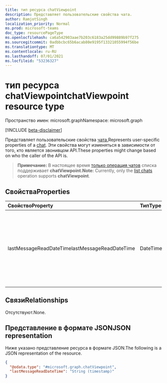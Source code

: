 ```yaml
---
title: тип ресурса chatViewpoint
description: Представляет пользовательские свойства чата.
author: RamjotSingh
localization_priority: Normal
ms.prod: microsoft-teams
doc_type: resourcePageType
ms.openlocfilehash: ca6a542903aae7b203c6183a25dd99889b97f275
ms.sourcegitcommit: 0adbbcbc65b6acab80e9195f13321055994f56be
ms.translationtype: MT
ms.contentlocale: ru-RU
ms.lasthandoff: 07/01/2021
ms.locfileid: "53236327"
---
```

# <a name="chatviewpoint-resource-type"></a><span data-ttu-id="69596-103">тип ресурса chatViewpoint</span><span class="sxs-lookup"><span data-stu-id="69596-103">chatViewpoint resource type</span></span>

<span data-ttu-id="69596-104">Пространство имен: microsoft.graph</span><span class="sxs-lookup"><span data-stu-id="69596-104">Namespace: microsoft.graph</span></span>

[!INCLUDE [beta-disclaimer](../../includes/beta-disclaimer.md)]

<span data-ttu-id="69596-105">Представляет пользовательские свойства [чата.](../resources/chat.md)</span><span class="sxs-lookup"><span data-stu-id="69596-105">Represents user-specific properties of a [chat](../resources/chat.md).</span></span> <span data-ttu-id="69596-106">Эти свойства могут изменяться в зависимости от того, кто является звонивцом API.</span><span class="sxs-lookup"><span data-stu-id="69596-106">These properties might change based on who the caller of the API is.</span></span>

> <span data-ttu-id="69596-107">**Примечание:** В настоящее время [только операция чатов](../api/chat-list.md) списка поддерживает **chatViewpoint.**</span><span class="sxs-lookup"><span data-stu-id="69596-107">**Note:** Currently, only the [list chats](../api/chat-list.md) operation supports **chatViewpoint**.</span></span>

## <a name="properties"></a><span data-ttu-id="69596-108">Свойства</span><span class="sxs-lookup"><span data-stu-id="69596-108">Properties</span></span>
|<span data-ttu-id="69596-109">Свойство</span><span class="sxs-lookup"><span data-stu-id="69596-109">Property</span></span>|<span data-ttu-id="69596-110">Тип</span><span class="sxs-lookup"><span data-stu-id="69596-110">Type</span></span>|<span data-ttu-id="69596-111">Описание</span><span class="sxs-lookup"><span data-stu-id="69596-111">Description</span></span>|
|:---|:---|:---|
|<span data-ttu-id="69596-112">lastMessageReadDateTime</span><span class="sxs-lookup"><span data-stu-id="69596-112">lastMessageReadDateTime</span></span>|<span data-ttu-id="69596-113">DateTimeOffset</span><span class="sxs-lookup"><span data-stu-id="69596-113">DateTimeOffset</span></span>|<span data-ttu-id="69596-114">Представляет dateTime до тех пор, пока пользователь звонка не прочитал [chatMessages в](../resources/chatmessage.md) определенном чате.</span><span class="sxs-lookup"><span data-stu-id="69596-114">Represents the dateTime up until which the calling user has read [chatMessages](../resources/chatmessage.md) in a specific chat.</span></span>|

## <a name="relationships"></a><span data-ttu-id="69596-115">Связи</span><span class="sxs-lookup"><span data-stu-id="69596-115">Relationships</span></span>
<span data-ttu-id="69596-116">Отсутствуют.</span><span class="sxs-lookup"><span data-stu-id="69596-116">None.</span></span>

## <a name="json-representation"></a><span data-ttu-id="69596-117">Представление в формате JSON</span><span class="sxs-lookup"><span data-stu-id="69596-117">JSON representation</span></span>
<span data-ttu-id="69596-118">Ниже указано представление ресурса в формате JSON.</span><span class="sxs-lookup"><span data-stu-id="69596-118">The following is a JSON representation of the resource.</span></span>
<!-- {
  "blockType": "resource",
  "@odata.type": "microsoft.graph.chatViewpoint"
}
-->
``` json
{
  "@odata.type": "#microsoft.graph.chatViewpoint",
  "lastMessageReadDateTime": "String (timestamp)"
}
```

